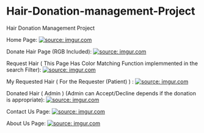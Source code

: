 # Hair-Donation-management-Project
Hair Donation Management Project

Home Page:
<a href="https://imgur.com/J2bU0mc"><img src="https://i.imgur.com/J2bU0mc.png" title="source: imgur.com" /></a>

Donate Hair Page (RGB Included):
<a href="https://imgur.com/qOKKWxm"><img src="https://i.imgur.com/qOKKWxm.png" title="source: imgur.com" /></a>


Request Hair ( This Page Has Color Matching Function implemmented in the search Filter):
<a href="https://imgur.com/lgbfgX9"><img src="https://i.imgur.com/lgbfgX9.png" title="source: imgur.com" /></a>


My Requested Hair ( For the Requester (Patient) ) :
<a href="https://imgur.com/PIO57sa"><img src="https://i.imgur.com/PIO57sa.png" title="source: imgur.com" /></a>


Donated Hair ( Admin ) (Admin can Accept/Decline  depends if the donation is appropriate):
<a href="https://imgur.com/pGGd1p5"><img src="https://i.imgur.com/pGGd1p5.png" title="source: imgur.com" /></a>

Contact Us Page:
<a href="https://imgur.com/D5aqsPt"><img src="https://i.imgur.com/D5aqsPt.png" title="source: imgur.com" /></a>

About Us Page:
<a href="https://imgur.com/BacqVUk"><img src="https://i.imgur.com/BacqVUk.png" title="source: imgur.com" /></a>
